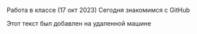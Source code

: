 Работа в классе (17 окт 2023)
Сегодня знакомимся с GitHub

Этот текст был добавлен на удаленной машине
